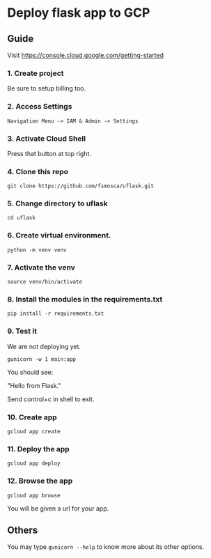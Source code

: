 # Deploy flask app to GCP

## Guide

Visit https://console.cloud.google.com/getting-started

### 1. Create project

Be sure to setup billing too.

### 2. Access Settings

```
Navigation Menu -> IAM & Admin -> Settings
```

### 3. Activate Cloud Shell

Press that button at top right.

### 4. Clone this repo

```
git clone https://github.com/fsmosca/uflask.git
```

### 5. Change directory to uflask

```
cd uflask
```

### 6. Create virtual environment.

```
python -m venv venv
```

### 7. Activate the venv

```
source venv/bin/activate
```

### 8. Install the modules in the requirements.txt

```
pip install -r requirements.txt
```

### 9. Test it

We are not deploying yet.

```
gunicorn -w 1 main:app
```

You should see:

"Hello from Flask."

Send control+c in shell to exit.

### 10. Create app

```
gcloud app create
```

### 11. Deploy the app

```
gcloud app deploy
```

### 12. Browse the app

```
gcloud app browse
```

You will be given a url for your app.


## Others

You may type `gunicorn --help` to know more about its other options.
